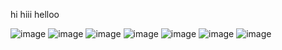 hi hiii helloo

![image](https://images-wixmp-ed30a86b8c4ca887773594c2.wixmp.com/f/8b43c7f0-8b9a-47de-b46f-4debcf39715c/d5i2gx7-7e10d6b1-a012-4ebe-a621-0e66b76797cd.gif?token=eyJ0eXAiOiJKV1QiLCJhbGciOiJIUzI1NiJ9.eyJzdWIiOiJ1cm46YXBwOjdlMGQxODg5ODIyNjQzNzNhNWYwZDQxNWVhMGQyNmUwIiwiaXNzIjoidXJuOmFwcDo3ZTBkMTg4OTgyMjY0MzczYTVmMGQ0MTVlYTBkMjZlMCIsIm9iaiI6W1t7InBhdGgiOiJcL2ZcLzhiNDNjN2YwLThiOWEtNDdkZS1iNDZmLTRkZWJjZjM5NzE1Y1wvZDVpMmd4Ny03ZTEwZDZiMS1hMDEyLTRlYmUtYTYyMS0wZTY2Yjc2Nzk3Y2QuZ2lmIn1dXSwiYXVkIjpbInVybjpzZXJ2aWNlOmZpbGUuZG93bmxvYWQiXX0.nBOrBZfii36OF2-9X8Guzu-0O76vjbvMbKwMLaU3Jck)
![image](https://github.com/duckribbon/duckribbon/assets/136331305/c9219900-c176-423f-8fba-870929fe4cd6)
![image](https://images-wixmp-ed30a86b8c4ca887773594c2.wixmp.com/f/2e5f1c88-2b10-4b08-8533-6949d5797130/dg1ga32-aeba8a6d-adef-472a-9e99-a5a0326ff1f3.gif?token=eyJ0eXAiOiJKV1QiLCJhbGciOiJIUzI1NiJ9.eyJzdWIiOiJ1cm46YXBwOjdlMGQxODg5ODIyNjQzNzNhNWYwZDQxNWVhMGQyNmUwIiwiaXNzIjoidXJuOmFwcDo3ZTBkMTg4OTgyMjY0MzczYTVmMGQ0MTVlYTBkMjZlMCIsIm9iaiI6W1t7InBhdGgiOiJcL2ZcLzJlNWYxYzg4LTJiMTAtNGIwOC04NTMzLTY5NDlkNTc5NzEzMFwvZGcxZ2EzMi1hZWJhOGE2ZC1hZGVmLTQ3MmEtOWU5OS1hNWEwMzI2ZmYxZjMuZ2lmIn1dXSwiYXVkIjpbInVybjpzZXJ2aWNlOmZpbGUuZG93bmxvYWQiXX0.CalkHn6tkqPborHA-d2KxyAKJkAML0kamKwpDG3wLqU)
![image](https://github.com/duckribbon/duckribbon/assets/136331305/7a8f4d5d-2825-4e64-8436-fddd94d7d28f)
![image](https://images-wixmp-ed30a86b8c4ca887773594c2.wixmp.com/f/9c52cfe5-e1ec-42a1-9cf6-2fa40dcaae15/dbjeans-4bcfed41-1686-457a-b03f-5c059ab4cc7d.gif?token=eyJ0eXAiOiJKV1QiLCJhbGciOiJIUzI1NiJ9.eyJzdWIiOiJ1cm46YXBwOjdlMGQxODg5ODIyNjQzNzNhNWYwZDQxNWVhMGQyNmUwIiwiaXNzIjoidXJuOmFwcDo3ZTBkMTg4OTgyMjY0MzczYTVmMGQ0MTVlYTBkMjZlMCIsIm9iaiI6W1t7InBhdGgiOiJcL2ZcLzljNTJjZmU1LWUxZWMtNDJhMS05Y2Y2LTJmYTQwZGNhYWUxNVwvZGJqZWFucy00YmNmZWQ0MS0xNjg2LTQ1N2EtYjAzZi01YzA1OWFiNGNjN2QuZ2lmIn1dXSwiYXVkIjpbInVybjpzZXJ2aWNlOmZpbGUuZG93bmxvYWQiXX0.HyieRGaAntnunVQI2QvxCq-EEC7-ZDj_nafQWXUkaVQ)
![image](https://github.com/duckribbon/duckribbon/assets/136331305/aefd8767-d437-4355-9eca-1af0db424442)
![image](https://images-wixmp-ed30a86b8c4ca887773594c2.wixmp.com/f/06849bc8-baca-434d-a065-b9b1e300a690/dcewye8-6093bac3-410b-4a4f-839c-efa16d7162e3.gif?token=eyJ0eXAiOiJKV1QiLCJhbGciOiJIUzI1NiJ9.eyJzdWIiOiJ1cm46YXBwOjdlMGQxODg5ODIyNjQzNzNhNWYwZDQxNWVhMGQyNmUwIiwiaXNzIjoidXJuOmFwcDo3ZTBkMTg4OTgyMjY0MzczYTVmMGQ0MTVlYTBkMjZlMCIsIm9iaiI6W1t7InBhdGgiOiJcL2ZcLzA2ODQ5YmM4LWJhY2EtNDM0ZC1hMDY1LWI5YjFlMzAwYTY5MFwvZGNld3llOC02MDkzYmFjMy00MTBiLTRhNGYtODM5Yy1lZmExNmQ3MTYyZTMuZ2lmIn1dXSwiYXVkIjpbInVybjpzZXJ2aWNlOmZpbGUuZG93bmxvYWQiXX0.SUOKupm5TYdE5HbNuU0ejeVNBouMbtRWP-c_HcRBBUo)
